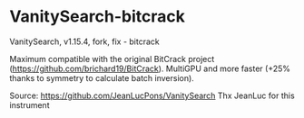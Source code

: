 # VanitySearch-bitcrack
VanitySearch, v1.15.4, fork, fix - bitcrack
 
Maximum compatible with the original BitCrack project (https://github.com/brichard19/BitCrack).
MultiGPU and more faster (+25% thanks to symmetry to calculate batch inversion). 

Source: https://github.com/JeanLucPons/VanitySearch
Thx JeanLuc for this instrument
